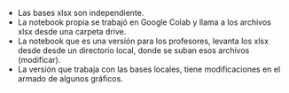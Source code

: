 - Las bases xlsx son independiente.
- La notebook propia se trabajó en Google Colab y llama a los archivos xlsx desde una carpeta drive.
- La notebook que es una versión para los profesores, levanta los xlsx desde desde un directorio local, donde se suban esos archivos (modificar).
- La versión que trabaja con las bases locales, tiene modificaciones en el armado de algunos gráficos.
